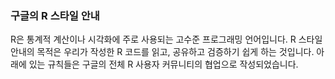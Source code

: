 ### 구글의 R 스타일 안내

R은 통계적 계산이나 시각화에 주로 사용되는 고수준 프로그래밍 언어입니다. R 스타일 안내의 목적은 우리가 작성한 R 코드를 읽고, 공유하고 검증하기 쉽게 하는 것입니다. 아래에 있는 규칙들은 구글의 전체 R 사용자 커뮤니티의 협업으로 작성되었습니다.